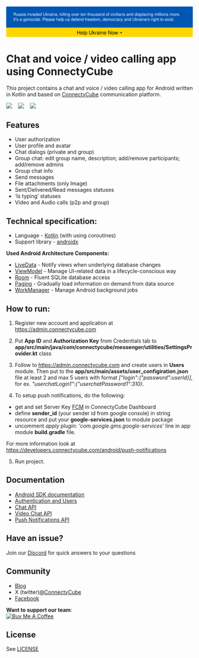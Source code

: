 [![Stand With Ukraine](https://raw.githubusercontent.com/vshymanskyy/StandWithUkraine/main/banner2-direct.svg)](https://stand-with-ukraine.pp.ua)

# Chat and voice / video calling app using ConnectyCube

This project contains a chat and voice / video calling app for Android written in Kotlin and based on [ConnectyCube](https://connectycube.com/) communication platform.

<img src="https://developers.connectycube.com/images/code_samples/android_codesample_messenger_demo1.jpg" width=180 />&nbsp;&nbsp;&nbsp;
<img src="https://developers.connectycube.com/images/code_samples/android_codesample_messenger_demo2.jpg" width=180 />&nbsp;&nbsp;&nbsp;
<img src="https://developers.connectycube.com/images/code_samples/android_codesample_messenger_demo3.jpg" width=180 />

## Features 
- User authorization 
- User profile and avatar
- Chat dialogs (private and group)
- Group chat: edit group name, description; add/remove participants; add/remove admins
- Group chat info
- Send messages
- File attachments (only Image)
- Sent/Delivered/Read messages statuses
- ‘Is typing’ statuses
- Video and Audio calls (p2p and group)

## Technical specification:
- Language - [Kotlin](https://kotlinlang.org) (with using coroutines)
- Support library - [androidx](https://developer.android.com/jetpack/androidx)

**Used Android Architecture Components:**
- [LiveData](https://developer.android.com/topic/libraries/architecture/livedata) - Notify views when underlying database changes
- [ViewModel](https://developer.android.com/topic/libraries/architecture/viewmodel) - Manage UI-related data in a lifecycle-conscious way
- [Room](https://developer.android.com/topic/libraries/architecture/room) - Fluent SQLite database access
- [Paging](https://developer.android.com/topic/libraries/architecture/paging) - Gradually load information on demand from data source
- [WorkManager](https://developer.android.com/topic/libraries/architecture/workmanager) - Manage Android background jobs

## How to run:

1. Register new account and application at <https://admin.connectycube.com>

2. Put **App ID** and **Authorization Key** from Credentials tab to **app/src/main/java/com/connectycube/messenger/utilities/SettingsProvider.kt** class

3. Follow to <https://admin.connectycube.com> and create users in **Users** module. Then put to the **app/src/main/assets/user_configiration.json** file at least 2 and max 5 users with format *[\"login\":{\"password\":userId}]*, for ex. *"userchatLogin1":{"userchatPassword1":310}*.

4. To setup push notifications, do the following:
- get and set Server Key [FCM](https://developers.connectycube.com/android/push-notifications?id=configure-firebase-project-and-api-key) in ConnectyCube Dashboard
- define **sender_id** (your sender id from google console) in string resource and put your **google-services.json** to module package
- uncomment *apply plugin: 'com.google.gms.google-services'* line in app module **build.gradle** file. 

For more information look at <https://developers.connectycube.com/android/push-notifications>

5. Run project.

## Documentation

- [Android SDK documentation](https://developers.connectycube.com/android/)
- [Authentication and Users](https://developers.connectycube.com/android/authentication-and-users)
- [Chat API](https://developers.connectycube.com/android/messaging)
- [Video Chat API](https://developers.connectycube.com/android/videocalling)
- [Push Notifications API](https://developers.connectycube.com/android/push-notifications)

## Have an issue?

Join our [Discord](https://discord.com/invite/zqbBWNCCFJ) for quick answers to your questions

## Community

- [Blog](https://connectycube.com/blog)
- X (twitter)[@ConnectyCube](https://x.com/ConnectyCube)
- [Facebook](https://www.facebook.com/ConnectyCube)

**Want to support our team**:<br>
<a href="https://www.buymeacoffee.com/connectycube" target="_blank"><img src="https://cdn.buymeacoffee.com/buttons/v2/default-blue.png" alt="Buy Me A Coffee" style="height: 60px !important;width: 217px !important;" ></a>

## License

See [LICENSE](LICENSE)

